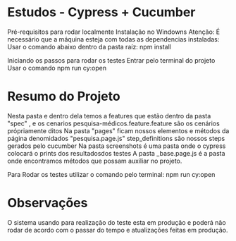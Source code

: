 # Estudos - Cypress + Cucumber

Pré-requisitos para rodar localmente
Instalação no Windowns
Atenção: É necessário que a máquina esteja com todas as dependencias instaladas:
Usar o comando abaixo dentro da pasta raíz:
npm install

Iniciando os passos para rodar os testes
Entrar pelo terminal do projeto
Usar o comando npm run cy:open

# Resumo do Projeto

Nesta pasta e dentro dela temos a features que estão dentro da pasta "spec" , e os cenarios
pesquisa-médicos.feature.feature são os cenários própriamente ditos
Na pasta "pages" ficam nossos elementos e métodos da página denomidados "pesquisa.page.js"
step_definitions são nossos steps gerados pelo cucumber
Na pasta screenshots é uma pasta onde o cypress colocará o prints dos resultadosdos testes
A pasta \_base.page.js é a pasta onde encontramos métodos que possam auxiliar no projeto.

Para Rodar os testes utilizar o comando pelo terminal: npm run cy:open

# Observações

O sistema usando para realização do teste esta em produção e poderá não rodar de acordo com o passar do tempo e atualizações feitas em produção.
